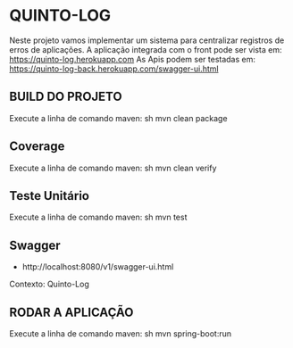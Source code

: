# QUINTO-LOG
Neste projeto vamos implementar um sistema para centralizar registros de erros de aplicações.
A aplicação integrada com o front pode ser vista em: https://quinto-log.herokuapp.com
As Apis podem ser testadas em: https://quinto-log-back.herokuapp.com/swagger-ui.html

## BUILD DO PROJETO
Execute a linha de comando maven:
sh
mvn clean package


## Coverage
Execute a linha de comando maven:
sh
mvn clean verify


## Teste Unitário
Execute a linha de comando maven:
sh
mvn test


## Swagger
- http://localhost:8080/v1/swagger-ui.html

Contexto: Quinto-Log

## RODAR A APLICAÇÃO
Execute a linha de comando maven:
sh
mvn spring-boot:run
